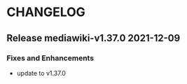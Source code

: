 # CHANGELOG

## Release mediawiki-v1.37.0  2021-12-09
### Fixes and Enhancements
- update to v1.37.0
